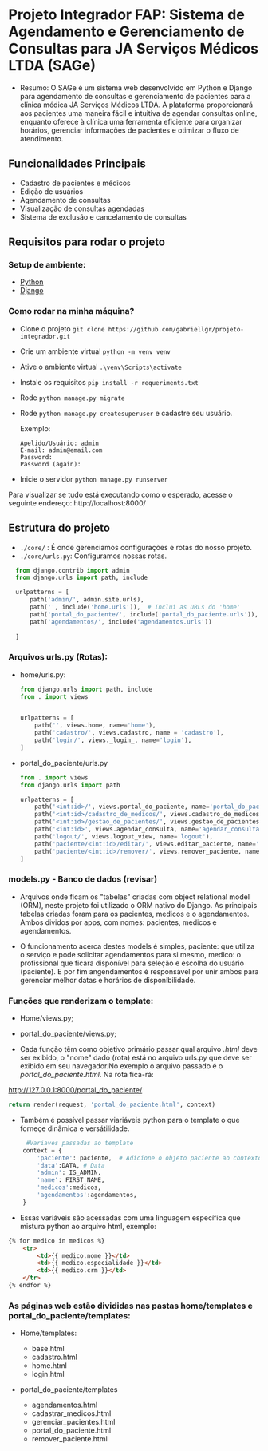 # Projeto Integrador FAP: Sistema de Agendamento e Gerenciamento de Consultas para JA Serviços Médicos LTDA (SAGe)

- Resumo: O SAGe é um sistema web desenvolvido em Python e Django para agendamento de consultas e gerenciamento de pacientes para a clínica médica JA Serviços Médicos LTDA. A plataforma proporcionará aos pacientes uma maneira fácil e
intuitiva de agendar consultas online, enquanto oferece à clínica uma ferramenta eficiente para organizar horários, gerenciar informações de pacientes e otimizar o fluxo de atendimento.

## Funcionalidades Principais ##
* Cadastro de pacientes e médicos
* Edição de usuários
* Agendamento de consultas
* Visualização de consultas agendadas
* Sistema de exclusão e cancelamento de consultas

## Requisitos para rodar o projeto

### Setup de ambiente:

- [Python](https://docs.python.org/3/)
- [Django](https://docs.djangoproject.com/en/)

### Como rodar na minha máquina?

- Clone o projeto  `git clone https://github.com/gabriellgr/projeto-integrador.git`
- Crie um ambiente virtual  `python -m venv venv`
- Ative o ambiente virtual  `.\venv\Scripts\activate`
- Instale os requisitos  `pip install -r requeriments.txt`
- Rode  `python manage.py migrate`
- Rode  `python manage.py createsuperuser` e cadastre seu usuário.

  Exemplo:
  ```
  Apelido/Usuário: admin
  E-mail: admin@email.com
  Password:
  Password (again):
  ```
- Inicie o servidor `python manage.py runserver`

Para visualizar se tudo está executando como o esperado, acesse o seguinte endereço: http://localhost:8000/


  ## Estrutura do projeto
  - `./core/` : É onde gerenciamos configurações e rotas do nosso projeto.
  - `./core/urls.py`: Configuramos nossas rotas.
  ``` Python
    from django.contrib import admin
    from django.urls import path, include

    urlpatterns = [
        path('admin/', admin.site.urls),
        path('', include('home.urls')),  # Inclui as URLs do 'home'
        path('portal_do_paciente/', include('portal_do_paciente.urls')),  # Inclui as URLs do 'portal_do_paciente'
        path('agendamentos/', include('agendamentos.urls'))
    
    ]
  ``` 

### Arquivos urls.py (Rotas):
- home/urls.py:
    ```python
    from django.urls import path, include
    from . import views


    urlpatterns = [
        path('', views.home, name='home'),
        path('cadastro/', views.cadastro, name = 'cadastro'),
        path('login/', views._login_, name='login'),
    ]
    ```
- portal_do_paciente/urls.py
    ```python
    from . import views
    from django.urls import path

    urlpatterns = [
        path('<int:id>/', views.portal_do_paciente, name='portal_do_paciente'), 
        path('<int:id>/cadastro_de_medicos/', views.cadastro_de_medicos, name='cadastro_de_medicos'),
        path('<int:id>/gestao_de_pacientes/', views.gestao_de_pacientes, name='gestao_de_pacientes'),
        path('<int:id>', views.agendar_consulta, name='agendar_consulta'),
        path('logout/', views.logout_view, name='logout'),
        path('paciente/<int:id>/editar/', views.editar_paciente, name='editar_paciente'),
        path('paciente/<int:id>/remover/', views.remover_paciente, name='remover_paciente'),
    ]
    ```

### models.py - Banco de dados (revisar)

- Arquivos onde ficam os "tabelas" criadas com  object relational model (ORM), neste projeto foi
utilizado o ORM nativo do Django. As principais tabelas criadas foram para os pacientes, medicos e 
o agendamentos. Ambos dividos por apps, com nomes: pacientes, medicos e agendamentos.

- O funcionamento acerca destes models é simples, paciente: que utiliza o serviço
e pode solicitar agendamentos para si mesmo, medico: o profissional que ficara disponível 
para seleção e escolha do usuário (paciente). E por fim angendamentos é responsável por unir ambos
para gerenciar melhor datas e horários de disponibilidade.





### Funções  que renderizam o template:

- Home/views.py;
- portal_do_paciente/views.py;

- Cada função têm como objetivo primário passar qual arquivo *.html* deve ser exibido,
o "nome" dado (rota) está no arquivo urls.py que deve ser exibido em seu navegador.No exemplo o 
arquivo passado é o *portal_do_paciente.html*. Na rota fica-rá:

http://127.0.0.1:8000/portal_do_paciente/

```python
return render(request, 'portal_do_paciente.html', context)
```

- Também é possível passar viariáveis python para o template o que forneçe
dinâmica e versátilidade.

```python
     #Variaves passadas ao template
    context = {
        'paciente': paciente,  # Adicione o objeto paciente ao contexto
        'data':DATA, # Data
        'admin': IS_ADMIN,
        'name': FIRST_NAME,
        'medicos':medicos,
        'agendamentos':agendamentos,
    }
```
- Essas variáveis são acessadas com uma linguagem específica
que mistura python ao arquivo html, exemplo:

```html
{% for medico in medicos %}
    <tr>
        <td>{{ medico.nome }}</td>
        <td>{{ medico.especialidade }}</td>
        <td>{{ medico.crm }}</td>
    </tr>
{% endfor %}

```

### As páginas web estão divididas nas pastas home/templates e portal_do_paciente/templates:
- Home/templates:
    - base.html
    - cadastro.html
    - home.html
    - login.html

- portal_do_paciente/templates
    - agendamentos.html
    - cadastrar_medicos.html
    - gerenciar_pacientes.html
    - portal_do_paciente.html
    - remover_paciente.html



